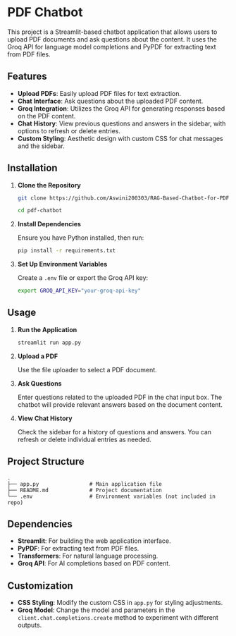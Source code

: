 # PDF Chatbot

This project is a Streamlit-based chatbot application that allows users to upload PDF documents and ask questions about the content. It uses the Groq API for language model completions and PyPDF for extracting text from PDF files.

## Features

- **Upload PDFs**: Easily upload PDF files for text extraction.
- **Chat Interface**: Ask questions about the uploaded PDF content.
- **Groq Integration**: Utilizes the Groq API for generating responses based on the PDF content.
- **Chat History**: View previous questions and answers in the sidebar, with options to refresh or delete entries.
- **Custom Styling**: Aesthetic design with custom CSS for chat messages and the sidebar.

## Installation

1. **Clone the Repository**

    ```bash
    git clone https://github.com/Aswini200303/RAG-Based-Chatbot-for-PDF-Documents.git

    cd pdf-chatbot
    ```

2. **Install Dependencies**

    Ensure you have Python installed, then run:

    ```bash
    pip install -r requirements.txt
    ```

3. **Set Up Environment Variables**

    Create a `.env` file or export the Groq API key:

    ```bash
    export GROQ_API_KEY="your-groq-api-key"
    ```

## Usage

1. **Run the Application**

    ```bash
    streamlit run app.py
    ```

2. **Upload a PDF**

    Use the file uploader to select a PDF document.

3. **Ask Questions**

    Enter questions related to the uploaded PDF in the chat input box. The chatbot will provide relevant answers based on the document content.

4. **View Chat History**

    Check the sidebar for a history of questions and answers. You can refresh or delete individual entries as needed.

## Project Structure

```
.
├── app.py                # Main application file
├── README.md             # Project documentation
└── .env                  # Environment variables (not included in repo)
```

## Dependencies

- **Streamlit**: For building the web application interface.
- **PyPDF**: For extracting text from PDF files.
- **Transformers**: For natural language processing.
- **Groq API**: For AI completions based on PDF content.

## Customization

- **CSS Styling**: Modify the custom CSS in `app.py` for styling adjustments.
- **Groq Model**: Change the model and parameters in the `client.chat.completions.create` method to experiment with different outputs.

